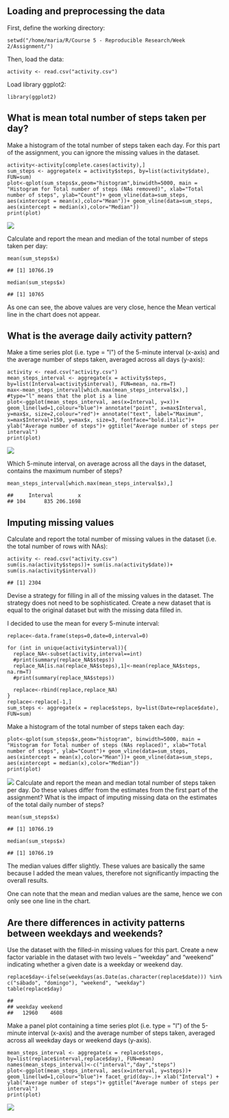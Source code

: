 Loading and preprocessing the data
----------------------------------

First, define the working directory:

    setwd("/home/maria/R/Course 5 - Reproducible Research/Week 2/Assignment/")

Then, load the data:

    activity <- read.csv("activity.csv")

Load library ggplot2:

    library(ggplot2)

What is mean total number of steps taken per day?
-------------------------------------------------

Make a histogram of the total number of steps taken each day. For this
part of the assignment, you can ignore the missing values in the
dataset.

    activity<-activity[complete.cases(activity),]
    sum_steps <- aggregate(x = activity$steps, by=list(activity$date), FUN=sum)
    plot<-qplot(sum_steps$x,geom="histogram",binwidth=5000, main = "Histogram for Total number of steps (NAs removed)", xlab="Total number of steps", ylab="Count")+ geom_vline(data=sum_steps, aes(xintercept = mean(x),color="Mean"))+ geom_vline(data=sum_steps, aes(xintercept = median(x),color="Median"))
    print(plot)

![](PA1_template_files/figure-markdown_strict/plot1-1.png)

Calculate and report the mean and median of the total number of steps
taken per day:

    mean(sum_steps$x)

    ## [1] 10766.19

    median(sum_steps$x)

    ## [1] 10765

As one can see, the above values are very close, hence the Mean vertical
line in the chart does not appear.

What is the average daily activity pattern?
-------------------------------------------

Make a time series plot (i.e. type = "l") of the 5-minute interval
(x-axis) and the average number of steps taken, averaged across all days
(y-axis):

    activity <- read.csv("activity.csv")
    mean_steps_interval <- aggregate(x = activity$steps, by=list(Interval=activity$interval), FUN=mean, na.rm=T)
    max<-mean_steps_interval[which.max(mean_steps_interval$x),]
    #type="l" means that the plot is a line
    plot<-ggplot(mean_steps_interval, aes(x=Interval, y=x))+ geom_line(lwd=1,colour="blue")+ annotate("point", x=max$Interval, y=max$x, size=2,colour="red")+ annotate("text", label="Maximum", x=max$Interval+150, y=max$x, size=3, fontface="bold.italic")+ ylab("Average number of steps")+ ggtitle("Average number of steps per interval")
    print(plot)

![](PA1_template_files/figure-markdown_strict/plot2-1.png)

Which 5-minute interval, on average across all the days in the dataset,
contains the maximum number of steps?

    mean_steps_interval[which.max(mean_steps_interval$x),]

    ##     Interval        x
    ## 104      835 206.1698

Imputing missing values
-----------------------

Calculate and report the total number of missing values in the dataset
(i.e. the total number of rows with NAs):

    activity <- read.csv("activity.csv")
    sum(is.na(activity$steps))+ sum(is.na(activity$date))+ sum(is.na(activity$interval))

    ## [1] 2304

Devise a strategy for filling in all of the missing values in the
dataset. The strategy does not need to be sophisticated. Create a new
dataset that is equal to the original dataset but with the missing data
filled in.

I decided to use the mean for every 5-minute interval:

    replace<-data.frame(steps=0,date=0,interval=0)

    for (int in unique(activity$interval)){
      replace_NA<-subset(activity,interval==int)
      #print(summary(replace_NA$steps))
      replace_NA[is.na(replace_NA$steps),1]<-mean(replace_NA$steps, na.rm=T)
      #print(summary(replace_NA$steps))
      
      replace<-rbind(replace,replace_NA)
    }
    replace<-replace[-1,]
    sum_steps <- aggregate(x = replace$steps, by=list(Date=replace$date), FUN=sum)

Make a histogram of the total number of steps taken each day:

    plot<-qplot(sum_steps$x,geom="histogram", binwidth=5000, main = "Histogram for Total number of steps (NAs replaced)", xlab="Total number of steps", ylab="Count")+ geom_vline(data=sum_steps, aes(xintercept = mean(x),color="Mean"))+ geom_vline(data=sum_steps, aes(xintercept = median(x),color="Median"))
    print(plot)

![](PA1_template_files/figure-markdown_strict/plot3-1.png) Calculate and
report the mean and median total number of steps taken per day. Do these
values differ from the estimates from the first part of the assignment?
What is the impact of imputing missing data on the estimates of the
total daily number of steps?

    mean(sum_steps$x)

    ## [1] 10766.19

    median(sum_steps$x)

    ## [1] 10766.19

The median values differ slightly. These values are basically the same
because I added the mean values, therefore not significantly impacting
the overall results.

One can note that the mean and median values are the same, hence we con
only see one line in the chart.

Are there differences in activity patterns between weekdays and weekends?
-------------------------------------------------------------------------

Use the dataset with the filled-in missing values for this part. Create
a new factor variable in the dataset with two levels – “weekday” and
“weekend” indicating whether a given date is a weekday or weekend day.

    replace$day<-ifelse(weekdays(as.Date(as.character(replace$date))) %in% c("sábado", "domingo"), "weekend", "weekday")
    table(replace$day)

    ## 
    ## weekday weekend 
    ##   12960    4608

Make a panel plot containing a time series plot (i.e. type = "l") of the
5-minute interval (x-axis) and the average number of steps taken,
averaged across all weekday days or weekend days (y-axis).

    mean_steps_interval <- aggregate(x = replace$steps, by=list(replace$interval,replace$day), FUN=mean)
    names(mean_steps_interval)<-c("interval","day","steps")
    plot<-ggplot(mean_steps_interval, aes(x=interval, y=steps))+ geom_line(lwd=1,colour="blue")+ facet_grid(day~.)+ xlab("Interval") + ylab("Average number of steps")+ ggtitle("Average number of steps per interval")
    print(plot)

![](PA1_template_files/figure-markdown_strict/plot4-1.png)
